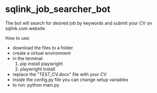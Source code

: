 # sqlink_job_searcher_bot
The bot will search for desired job by keywords and submit your CV on sqlink.com website

How to use:
- download the files to a folder
- create a virtual environment
- in the terminal:
   1. pip install playwright
   2. playwright install
- replace the "TEST_CV.docx" file with your CV
- inside the config.py file you can change setup variables
- to run: python main.py
